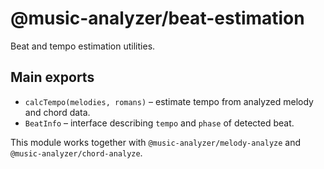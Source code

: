 # @music-analyzer/beat-estimation

Beat and tempo estimation utilities.

## Main exports

- `calcTempo(melodies, romans)` – estimate tempo from analyzed melody and chord data.
- `BeatInfo` – interface describing `tempo` and `phase` of detected beat.

This module works together with `@music-analyzer/melody-analyze` and `@music-analyzer/chord-analyze`.
